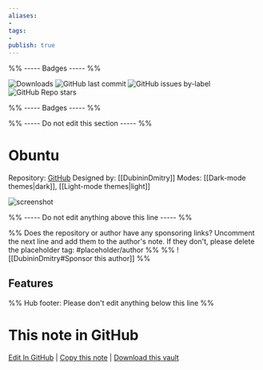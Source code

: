 ```yaml
---
aliases:
- 
tags: 
- 
publish: true
---
```


%% ----- Badges ----- %%

![Downloads](https://img.shields.io/badge/downloads-82840-573E7A?style=for-the-badge&logo=)
![GitHub last commit](https://img.shields.io/github/last-commit/DubininDmitry/Obuntu-theme-for-Obsidian?color=573E7A&label=last%20update&logo=github&style=for-the-badge)
![GitHub issues by-label](https://img.shields.io/github/issues/DubininDmitry/Obuntu-theme-for-Obsidian/help%20wanted?color=573E7A&logo=github&style=for-the-badge) 
![GitHub Repo stars](https://img.shields.io/github/stars/DubininDmitry/Obuntu-theme-for-Obsidian?color=573E7A&logo=github&style=for-the-badge)

%% ----- Badges ----- %%

%% ----- Do not edit this section ----- %%

# Obuntu

Repository: [GitHub](https://github.com/DubininDmitry/Obuntu-theme-for-Obsidian)
Designed by: [[DubininDmitry]]
Modes: [[Dark-mode themes|dark]], [[Light-mode themes|light]]



![screenshot](https://github.com/DubininDmitry/Obuntu-theme-for-Obsidian/raw/HEAD/screenshot.jpg)

%% ----- Do not edit anything above this line ----- %% 

%% Does the repository or author have any sponsoring links? Uncomment the next line and add them to the author's note. If they don't, please delete the placeholder tag: #placeholder/author %%
%% ![[DubininDmitry#Sponsor this author]] %%


## Features



%% Hub footer: Please don't edit anything below this line %%

# This note in GitHub

<span class="git-footer">[Edit In GitHub](https://github.dev/obsidian-community/obsidian-hub/blob/main/02%20-%20Community%20Expansions/02.05%20All%20Community%20Expansions/Themes/Obuntu.md "git-hub-edit-note") | [Copy this note](https://raw.githubusercontent.com/obsidian-community/obsidian-hub/main/02%20-%20Community%20Expansions/02.05%20All%20Community%20Expansions/Themes/Obuntu.md "git-hub-copy-note") | [Download this vault](https://github.com/obsidian-community/obsidian-hub/archive/refs/heads/main.zip "git-hub-download-vault") </span>
